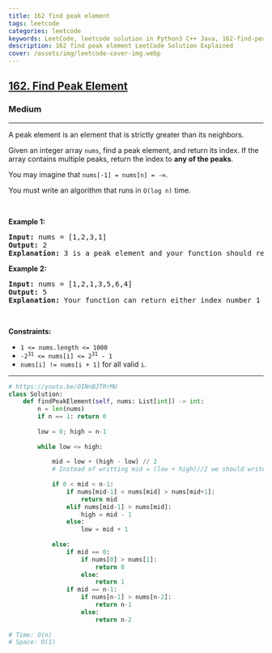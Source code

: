 ```yaml
---
title: 162 find peak element
tags: leetcode
categories: leetcode
keywords: LeetCode, leetcode solution in Python3 C++ Java, 162-find-peak-element solution
description: 162 find peak element LeetCode Solution Explained
cover: /assets/img/leetcode-cover-img.webp
---
```





<h2><a href="https://leetcode.com/problems/find-peak-element/">162. Find Peak Element</a></h2><h3>Medium</h3><hr><div><p>A peak element is an element that is strictly greater than its neighbors.</p>

<p>Given an integer array <code>nums</code>, find a peak element, and return its index. If&nbsp;the array contains multiple peaks, return the index to <strong>any of the peaks</strong>.</p>

<p>You may imagine that <code>nums[-1] = nums[n] = -∞</code>.</p>

<p>You must write an algorithm that runs in&nbsp;<code>O(log n)</code> time.</p>

<p>&nbsp;</p>
<p><strong>Example 1:</strong></p>

<pre><strong>Input:</strong> nums = [1,2,3,1]
<strong>Output:</strong> 2
<strong>Explanation:</strong> 3 is a peak element and your function should return the index number 2.</pre>

<p><strong>Example 2:</strong></p>

<pre><strong>Input:</strong> nums = [1,2,1,3,5,6,4]
<strong>Output:</strong> 5
<strong>Explanation:</strong> Your function can return either index number 1 where the peak element is 2, or index number 5 where the peak element is 6.</pre>

<p>&nbsp;</p>
<p><strong>Constraints:</strong></p>

<ul>
	<li><code>1 &lt;= nums.length &lt;= 1000</code></li>
	<li><code>-2<sup>31</sup> &lt;= nums[i] &lt;= 2<sup>31</sup> - 1</code></li>
	<li><code>nums[i] != nums[i + 1]</code> for all valid <code>i</code>.</li>
</ul>
</div>

---




```python
# https://youtu.be/OINnBJTRrMU
class Solution:
    def findPeakElement(self, nums: List[int]) -> int:
        n = len(nums)
        if n == 1: return 0
        
        low = 0; high = n-1
        
        while low <= high:
            
            mid = low + (high - low) // 2
            # Instead of writting mid = (low + high)//2 we should write mid = low + (high - low)//2 because of INTEGER OVERFLOW in the former case
            
            if 0 < mid < n-1:
                if nums[mid-1] < nums[mid] > nums[mid+1]:
                    return mid
                elif nums[mid-1] > nums[mid]:
                    high = mid - 1
                else:
                    low = mid + 1
                    
            else:
                if mid == 0:
                    if nums[0] > nums[1]:
                        return 0
                    else:
                        return 1
                if mid == n-1:
                    if nums[n-1] > nums[n-2]:
                        return n-1
                    else:
                        return n-2
                    
# Time: O(n)
# Space: O(1)
        
```
